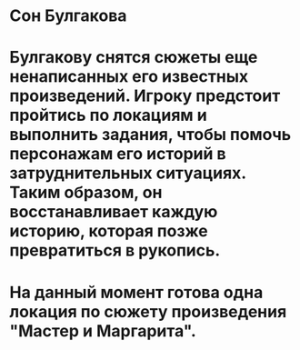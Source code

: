 # Сон Булгакова
# Булгакову снятся сюжеты еще ненаписанных его известных произведений. Игроку предстоит пройтись по локациям и выполнить задания, чтобы помочь персонажам его историй в затруднительных ситуациях. Таким образом, он восстанавливает каждую историю, которая позже превратиться в рукопись.
# На данный момент готова одна локация по сюжету произведения "Мастер и Маргарита".
